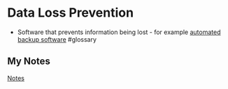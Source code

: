 # Data Loss Prevention
- Software that prevents information being lost - for example [automated backup software](backup.md) #glossary
## My Notes
[Notes](mynotes/data-loss-prevention-notes.md)
